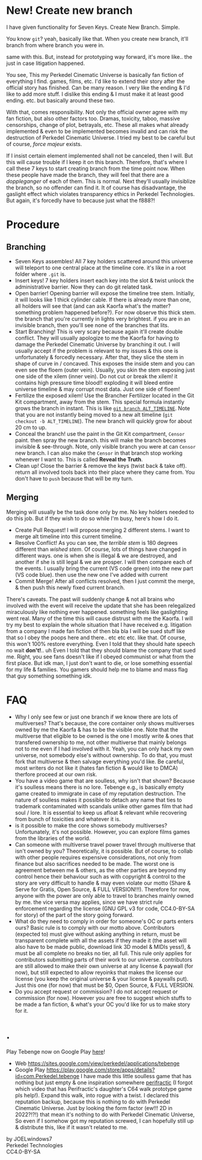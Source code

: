 # New! Create new branch
I have given functionality for Seven Keys. Create New Branch. Simple.

You know `git`? yeah, basically like that. When you create new branch, it'll branch from where branch you were in.

same with this. But, instead for prototyping way forward, it's more like.. the just in case litigation happened.

You see, This my Perkedel Cinematic Universe is basically fan fiction of everything I find. games, films, etc. I'd like to extend their story after the official story has finished. Can be many reason. I very like the ending & I'd like to add more stuff. I dislike this ending & I must make it at least good ending. etc. but basically around these two.

With that, comes responsibility. Not only the official owner agree with my fan fiction, but also other factors too. Dramas, toxicity, taboo, massive censorships, change of plot, betrayals, etc. These all makes what already implemented & even to be implemented becomes invalid and can risk the destruction of Perkedel Cinematic Universe. I tried my best to be careful but of course, *force majeur* exists.

If I insist certain element implemented shall not be canceled, then I will. But this will cause trouble if I keep it on this branch. Therefore, that's where I call these 7 keys to start creating branch from the time point now. When these people have made the branch, they will feel that there are a *doppleganger* of each of them. This is normal. Next they'll usually invisiblize the branch, so no offender can find it. It of course has disadvantage, the gaslight effect which violates transparency ethics in Perkedel Technologies. But again, it's forcedly have to because just what the f888?!

# Procedure
## Branching
- Seven Keys assembles! All 7 key holders scattered around this universe will teleport to one central place at the timeline core. it's like in a root folder where `.git` is.
- Insert keys! 7 key holders insert each key into the slot & twist unlock the administrative barrier. Now they can do git related task.
- Open barrier! Opening barrier will expose the timeline tree stem. Initially, it will looks like 1 thick cylinder cable. If there is already more than one, all holders will see that (and can ask Kaorfa what's the matter? something problem happened before?). For now observe this thick stem. the branch that you're currently in lights very brightest. if you are in an invisible branch, then you'll see none of the branches that lits.
- Start Branching! This is very scary because again it'll create double conflict. They will usually apologize to me the Kaorfa for having to damage the Perkedel Cinematic Universe by branching it out. I will usually accept if the problem is relevant to my issues & this one is unfortunately & forcedly necessary. After that, they slice the stem in shape of curve in / concaved. This exposes the inside stem and you can even see the floem (outer vein). Usually, you skin the stem exposing just one side of the xilem (inner vein). Do not cut or break the xilem! it contains high pressure time blood!! exploding it will bleed entire universe timeline & may corrupt most data. Just one side of floem!
- Fertilize the exposed xilem! Use the Brancher Fertilizer located in the Git Kit compartment, away from the stem. This special formula instantly grows the branch in instant. This is like [`git branch ALT_TIMELINE`](https://www.git-tower.com/learn/git/commands/git-checkout/ ). Note that you are not instantly being moved to a new alt timeline (`git checkout -b ALT_TIMELINE`). The new branch will quickly grow for about 20 cm to up.
- Conceal the branch! use the paint in the Git Kit compartment, `Censor` paint. then spray the new branch. this will make the branch becomes invisible & see-through. Note, only visible branch you were at can `Censor` new branch. I can also make the `Censor` in that branch stop working whenever I want to. This is called **Reveal the Truth**.
- Clean up! Close the barrier & remove the keys (twist back & take off). return all involved tools back into their place where they came from. You don't have to `push` because that will be my turn.

## Merging
Merging will usually be the task done only by me. No key holders needed to do this job. But if they wish to do so while I'm busy, here's how I do it.
- Create Pull Request! I will propose merging 2 different stems. I want to merge alt timeline into this current timeline.
- Resolve Conflict! As you can see, the *terrible stem* is 180 degrees different than *wished stem*. Of course, lots of things have changed in different ways. one is when she is illegal & we are destroyed, and another if she is still legal & we are prosper. I will then compare each of the events. I usually bring the current (VS code green) into the new part (VS code blue). then use the new one I've added with current
- Commit Merge! After all conflicts resolved, then I just commit the merge, & then push this newly fixed current branch.

There's caveats. The past will suddenly change & not all brains who involved with the event will receive the update that she has been relegalized miraculously like nothing ever happened. something feels like gaslighting went real. Many of the time this will cause distrust with me the Kaorfa. I will try my best to explain the whole situation that I have received e.g. litigation from a company I made fan fiction of then bla bla I will be sued stuff like that so I obey the poops here and there.. etc etc etc. like that. Of course, this won't 100% restore everything. Even I told that they should hate speech no wait **don't!**.. uh Even I told that they should blame the company that sued me. Right, you see fans doesn't like if I obeyed communist or what from the first place. But idk man, I just don't want to die, or lose something essential for my life & families. You gamers should help me to blame and mass flag that guy something something idk.

# FAQ
- Why I only see few or just one branch if we know there are lots of multiverses? That's because, the core container only shows multiverses owned by me the Kaorfa & has to be the visible one. Note that the multiverse that eligible to be owned is the one I mostly write & ones that transfered ownership to me, not other multiverse that mainly belongs not to me even if I had involved with it. Yeah, you can only hack my own universe, not somebody else's without ownership. To do that, you must fork that multiverse & then salvage everything you'd like. Be careful, most writers do not like it (hates fan fiction & would like to DMCA) therfore proceed at our own risk.
- You have a video game that are soulless, why isn't that shown? Because it's soulless means there is no lore. Tebenge e.g., is basically empty game created to immigrate in case of my reputation destruction. The nature of soulless makes it possible to detach any name that ties to trademark contaminated with scandals unlike other games film that had soul / lore. It is essential to keep us afloat & relevant while recovering from bunch of toxicities and whatever it is.
- is it possible to make the core shows somebody multiverses? Unfortunately, it's not possible. However, you can explore films games from the libraries of the world.
- Can someone with multiverse travel power travel through multiverse that isn't owned by you? Theoretically, it is possible. But of course, to collab with other people requires expensive considerations, not only from finance but also sacrifices needed to be made. The worst one is agreement between me & others, as the other parties are beyond my control hence their behaviour such as with copyright & control to the story are very difficult to handle & may even violate our motto (Share & Serve for Gratis, Open Source, & FULL VERSION!!!). Therefore for now, anyone with the power are only able to travel to branches mainly owned by me. the vice versa may applies, since we have strict rule enforcement regarding the license (GNU GPL v3 for code, CC4.0-BY-SA for story) of the part of the story going forward.
- What do they need to comply in order for someone's OC or parts enters ours? Basic rule is to comply with our motto above. Contributors (expected to) must give without asking anything in return, must be transparent complete with all the assets if they made it (the asset will also have to be made public, download link 3D model & MIDIs yess!), & must be all complete no breaks no tier, all full. This rule only applies for contributors submitting parts of their work to our universe. contributors are still allowed to make their own universe at any license & paywall (for now), but still expected to allow reyoinks that makes the license our license (you keep the original universe & your license & paywalls put). Just this one (for now) that must be $0, Open Source, & FULL VERSION.
- Do you accept request or commission? I do not accept request or commission (for now). However you are free to suggest which stuffs to be made a fan fiction, & what's your OC you'd like for us to make story for it.

# .
Play Tebenge now on Google Play [here](https://play.google.com/store/apps/details?id=com.Perkedel.tebenge )! 
- Web https://sites.google.com/view/perkedel/applications/tebenge
- Google Play https://play.google.com/store/apps/details?id=com.Perkedel.tebenge
I have made this little soulless game that has nothing but just empty & one inspiration somewhere [perifractic](https://www.youtube.com/c/Perifractic/videos ) (I forgot which video that has Perifractic's daughter's C64 walk prototype game pls help!). Expand this walk, into rogue with a twist. I declared this reputation backup, because this is nothing to do with Perkedel Cinematic Universe. Just by looking the form factor (ew!!! 2D in 2022?!?!) that mean it's nothing to do with Perkedel Cinematic Universe, So even if I somehow got my reputation screwed, I can hopefully still up & distribute this, like if it wasn't related to me.


by JOELwindows7  
Perkedel Technologies  
CC4.0-BY-SA